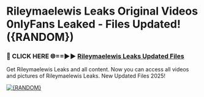# Rileymaelewis Leaks Original Videos 0nlyFans Leaked - Files Updated! ({RANDOM})

<h3>🔴 CLICK HERE 🌐==►► <a href="https://betterlinks.top/A2PfLJ" rel="nofollow">Rileymaelewis Leaks Updated Files</a></h3>

Get Rileymaelewis Leaks and all content. Now you can access all videos and pictures of Rileymaelewis Leaks. New Updated Files 2025!

[![{RANDOM}](https://i.imgur.com/ppqm5kG.gif)](https://betterlinks.top/A2PfLJ)